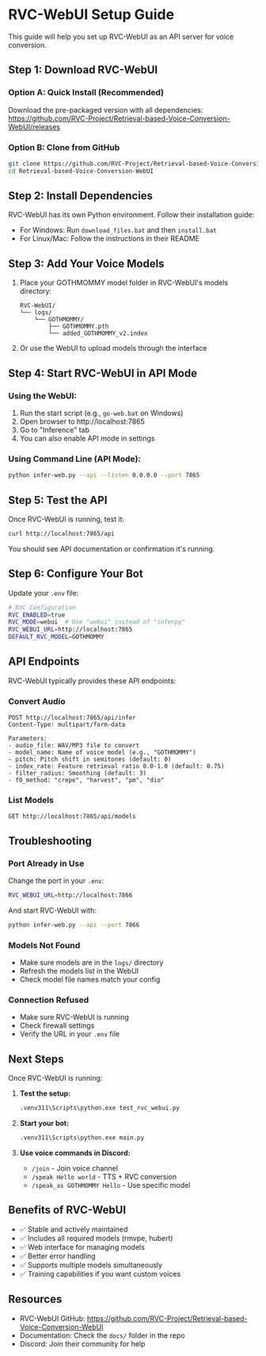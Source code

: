 # RVC-WebUI Setup Guide

This guide will help you set up RVC-WebUI as an API server for voice conversion.

## Step 1: Download RVC-WebUI

### Option A: Quick Install (Recommended)
Download the pre-packaged version with all dependencies:
https://github.com/RVC-Project/Retrieval-based-Voice-Conversion-WebUI/releases

### Option B: Clone from GitHub
```bash
git clone https://github.com/RVC-Project/Retrieval-based-Voice-Conversion-WebUI.git
cd Retrieval-based-Voice-Conversion-WebUI
```

## Step 2: Install Dependencies

RVC-WebUI has its own Python environment. Follow their installation guide:
- For Windows: Run `download_files.bat` and then `install.bat`
- For Linux/Mac: Follow the instructions in their README

## Step 3: Add Your Voice Models

1. Place your GOTHMOMMY model folder in RVC-WebUI's models directory:
   ```
   RVC-WebUI/
   └── logs/
       └── GOTHMOMMY/
           ├── GOTHMOMMY.pth
           └── added_GOTHMOMMY_v2.index
   ```

2. Or use the WebUI to upload models through the interface

## Step 4: Start RVC-WebUI in API Mode

### Using the WebUI:
1. Run the start script (e.g., `go-web.bat` on Windows)
2. Open browser to http://localhost:7865
3. Go to "Inference" tab
4. You can also enable API mode in settings

### Using Command Line (API Mode):
```bash
python infer-web.py --api --listen 0.0.0.0 --port 7865
```

## Step 5: Test the API

Once RVC-WebUI is running, test it:

```bash
curl http://localhost:7865/api
```

You should see API documentation or confirmation it's running.

## Step 6: Configure Your Bot

Update your `.env` file:

```bash
# RVC Configuration
RVC_ENABLED=true
RVC_MODE=webui  # Use "webui" instead of "inferpy"
RVC_WEBUI_URL=http://localhost:7865
DEFAULT_RVC_MODEL=GOTHMOMMY
```

## API Endpoints

RVC-WebUI typically provides these API endpoints:

### Convert Audio
```
POST http://localhost:7865/api/infer
Content-Type: multipart/form-data

Parameters:
- audio_file: WAV/MP3 file to convert
- model_name: Name of voice model (e.g., "GOTHMOMMY")
- pitch: Pitch shift in semitones (default: 0)
- index_rate: Feature retrieval ratio 0.0-1.0 (default: 0.75)
- filter_radius: Smoothing (default: 3)
- f0_method: "crepe", "harvest", "pm", "dio"
```

### List Models
```
GET http://localhost:7865/api/models
```

## Troubleshooting

### Port Already in Use
Change the port in your `.env`:
```bash
RVC_WEBUI_URL=http://localhost:7866
```

And start RVC-WebUI with:
```bash
python infer-web.py --api --port 7866
```

### Models Not Found
- Make sure models are in the `logs/` directory
- Refresh the models list in the WebUI
- Check model file names match your config

### Connection Refused
- Make sure RVC-WebUI is running
- Check firewall settings
- Verify the URL in your `.env` file

## Next Steps

Once RVC-WebUI is running:

1. **Test the setup:**
   ```bash
   .venv311\Scripts\python.exe test_rvc_webui.py
   ```

2. **Start your bot:**
   ```bash
   .venv311\Scripts\python.exe main.py
   ```

3. **Use voice commands in Discord:**
   - `/join` - Join voice channel
   - `/speak Hello world` - TTS + RVC conversion
   - `/speak_as GOTHMOMMY Hello` - Use specific model

## Benefits of RVC-WebUI

- ✅ Stable and actively maintained
- ✅ Includes all required models (rmvpe, hubert)
- ✅ Web interface for managing models
- ✅ Better error handling
- ✅ Supports multiple models simultaneously
- ✅ Training capabilities if you want custom voices

## Resources

- RVC-WebUI GitHub: https://github.com/RVC-Project/Retrieval-based-Voice-Conversion-WebUI
- Documentation: Check the `docs/` folder in the repo
- Discord: Join their community for help

